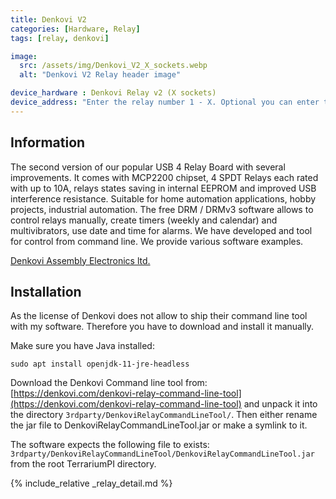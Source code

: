 ```yaml
---
title: Denkovi V2
categories: [Hardware, Relay]
tags: [relay, denkovi]

image:
  src: /assets/img/Denkovi_V2_X_sockets.webp
  alt: "Denkovi V2 Relay header image"

device_hardware : Denkovi Relay v2 (X sockets)
device_address: "Enter the relay number 1 - X. Optional you can enter the Serial address of the board if you have multiple relay boards like: `1,0035685`"
---
```


## Information
The second version of our popular USB 4 Relay Board with several improvements. It comes with MCP2200 chipset, 4 SPDT Relays each rated with up to 10A, relays states saving in internal EEPROM and improved USB interference resistance. Suitable for home automation applications, hobby projects, industrial automation. The free DRM / DRMv3 software allows to control relays manually, create timers (weekly and calendar) and multivibrators, use date and time for alarms. We have developed and tool for control from command line. We provide various software examples.

[Denkovi Assembly Electronics ltd.](https://denkovi.com/usb-relay-board-four-channels-for-home-automation-v2)

## Installation
As the license of Denkovi does not allow to ship their command line tool with my software. Therefore you have to download and install it manually.

Make sure you have Java installed:
```console
sudo apt install openjdk-11-jre-headless
```

Download the Denkovi Command line tool from: [https://denkovi.com/denkovi-relay-command-line-tool](https://denkovi.com/denkovi-relay-command-line-tool) and unpack it into the directory `3rdparty/DenkoviRelayCommandLineTool/`.
Then either rename the jar file to DenkoviRelayCommandLineTool.jar or make a symlink to it.

The software expects the following file to exists: `3rdparty/DenkoviRelayCommandLineTool/DenkoviRelayCommandLineTool.jar` from the root TerrariumPI directory.

{% include_relative _relay_detail.md %}